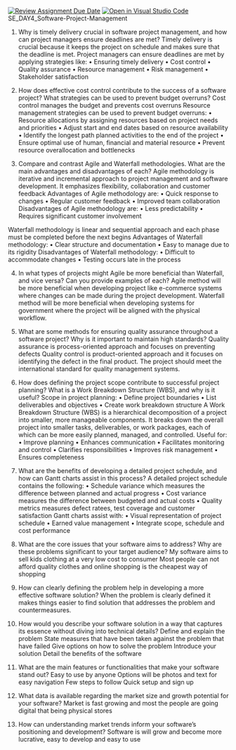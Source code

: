 [![Review Assignment Due Date](https://classroom.github.com/assets/deadline-readme-button-22041afd0340ce965d47ae6ef1cefeee28c7c493a6346c4f15d667ab976d596c.svg)](https://classroom.github.com/a/9pw6JKcu)
[![Open in Visual Studio Code](https://classroom.github.com/assets/open-in-vscode-2e0aaae1b6195c2367325f4f02e2d04e9abb55f0b24a779b69b11b9e10269abc.svg)](https://classroom.github.com/online_ide?assignment_repo_id=18507030&assignment_repo_type=AssignmentRepo)
SE_DAY4_Software-Project-Management

1.	Why is timely delivery crucial in software project management, and how can project managers ensure deadlines are met?
Timely delivery is crucial because it keeps the project on schedule and makes sure that the deadline is met.
Project managers can ensure deadlines are met by applying strategies like:
•	Ensuring timely delivery
•	Cost control
•	Quality assurance
•	Resource management
•	Risk management
•	Stakeholder satisfaction 

2.	How does effective cost control contribute to the success of a software project? What strategies can be used to prevent budget overruns?
Cost control manages the budget and prevents cost overruns
Resource management strategies can be used to prevent budget overruns:
•	Resource allocations by assigning resources based on project needs and priorities
•	Adjust start and end dates based on resource availability
•	Identify the longest path planned activities to the end of the project
•	Ensure optimal use of human, financial and material resource
•	Prevent resource overallocation and bottlenecks 

3.	Compare and contrast Agile and Waterfall methodologies. What are the main advantages and disadvantages of each?
Agile methodology is iterative and incremental approach to project management and software development. It emphasizes flexibility, collaboration and customer feedback
Advantages of Agile methodology are:
•	Quick response to changes
•	Regular customer feedback
•	Improved team collaboration
Disadvantages of Agile methodology are:
•	Less predictability
•	Requires significant customer involvement 

Waterfall methodology is linear and sequential approach and each phase must be completed before the next begins
Advantages of Waterfall methodology:
•	Clear structure and documentation
•	Easy to manage due to its rigidity
Disadvantages of Waterfall methodology:
•	Difficult to accommodate changes
•	Testing occurs late in the process

4.	In what types of projects might Agile be more beneficial than Waterfall, and vice versa? Can you provide examples of each?
Agile method will be more beneficial when developing project like e-commerce systems where changes can be made during the project development.
Waterfall method will be more beneficial when developing systems for government where the project will be aligned with the physical workflow.

5.	What are some methods for ensuring quality assurance throughout a software project? Why is it important to maintain high standards?
Quality assurance is process-oriented approach and focuses on preventing defects 
Quality control is product-oriented approach and it focuses on identifying the defect in the final product.
The project should meet the international standard for quality management systems.

6.	How does defining the project scope contribute to successful project planning? What is a Work Breakdown Structure (WBS), and why is it useful?
Scope in project planning:
•	Define project boundaries
•	List deliverables and objectives
•	Create work breakdown structure
A Work Breakdown Structure (WBS) is a hierarchical decomposition of a project into smaller, more manageable components. It breaks down the overall project into smaller tasks, deliverables, or work packages, each of which can be more easily planned, managed, and controlled.
Useful for:
•	Improve planning
•	Enhances communication
•	Facilitates monitoring and control
•	Clarifies responsibilities
•	Improves risk management
•	Ensures completeness

7.	What are the benefits of developing a detailed project schedule, and how can Gantt charts assist in this process?
A detailed project schedule contains the following:
•	Schedule variance which measures the difference between planned and actual progress
•	Cost variance measures the difference between budgeted and actual costs
•	Quality metrics measures defect ratees, test coverage and customer satisfaction
Gantt charts assist with:
•	Visual representation of project schedule
•	Earned value management
•	Integrate scope, schedule and cost performance

8.	What are the core issues that your software aims to address? Why are these problems significant to your target audience?
My software aims to sell kids clothing at a very low cost to consumer
Most people can not afford quality clothes and online shopping is the cheapest way of shopping

9.	How can clearly defining the problem help in developing a more effective software solution?
When the problem is clearly defined it makes things easier to find solution that addresses the problem and countermeasures.

10.	How would you describe your software solution in a way that captures its essence without diving into technical details?
Define and explain the problem
State measures that have been taken against the problem that have failed
Give options on how to solve the problem
Introduce your solution
Detail the benefits of the software

11.	What are the main features or functionalities that make your software stand out?
Easy to use by anyone
Options will be photos and text for easy navigation
Few steps to follow 
Quick setup and sign up
12.	What data is available regarding the market size and growth potential for your software?
Market is fast growing and most the people are going digital that being physical stores

13.	How can understanding market trends inform your software’s positioning and development?
Software is will grow and become more lucrative, easy to develop and easy to use 

